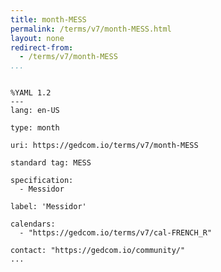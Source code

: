 ```yaml
---
title: month-MESS
permalink: /terms/v7/month-MESS.html
layout: none
redirect-from:
  - /terms/v7/month-MESS
...
```


```

%YAML 1.2
---
lang: en-US

type: month

uri: https://gedcom.io/terms/v7/month-MESS

standard tag: MESS

specification:
  - Messidor

label: 'Messidor'

calendars:
  - "https://gedcom.io/terms/v7/cal-FRENCH_R"

contact: "https://gedcom.io/community/"
...

```
